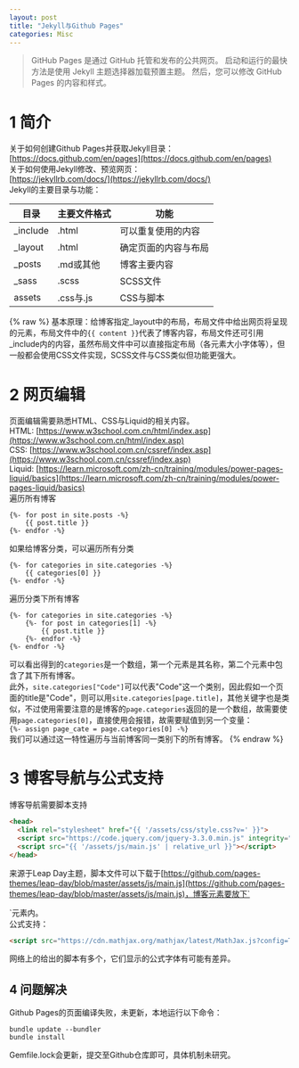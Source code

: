 ```yaml
---
layout: post
title: "Jekyll与Github Pages"
categories: Misc
---
```


> GitHub Pages 是通过 GitHub 托管和发布的公共网页。 启动和运行的最快方法是使用 Jekyll 主题选择器加载预置主题。 然后，您可以修改 GitHub Pages 的内容和样式。

# 1 简介
关于如何创建Github Pages并获取Jekyll目录：<br/>
[https://docs.github.com/en/pages](https://docs.github.com/en/pages)<br/>
关于如何使用Jekyll修改、预览网页：<br/>
[https://jekyllrb.com/docs/](https://jekyllrb.com/docs/)<br/>
Jekyll的主要目录与功能：

| 目录 | 主要文件格式 | 功能 |
| --- | --- | --- |
| _include | .html | 可以重复使用的内容 |
| _layout | .html | 确定页面的内容与布局 |
| _posts | .md或其他 | 博客主要内容 |
| _sass | .scss | SCSS文件 |
| assets | .css与.js | CSS与脚本 |
{% raw %}
基本原理：给博客指定_layout中的布局，布局文件中给出网页将呈现的元素，布局文件中的`{{ content }}`代表了博客内容，布局文件还可引用_include内的内容，虽然布局文件中可以直接指定布局（各元素大小字体等），但一般都会使用CSS文件实现，SCSS文件与CSS类似但功能更强大。

# 2 网页编辑
页面编辑需要熟悉HTML、CSS与Liquid的相关内容。<br/>
HTML: [https://www.w3school.com.cn/html/index.asp](https://www.w3school.com.cn/html/index.asp)<br/>
CSS: [https://www.w3school.com.cn/cssref/index.asp](https://www.w3school.com.cn/cssref/index.asp)<br/>
Liquid: [https://learn.microsoft.com/zh-cn/training/modules/power-pages-liquid/basics](https://learn.microsoft.com/zh-cn/training/modules/power-pages-liquid/basics)<br/>
遍历所有博客
```liquid
{%- for post in site.posts -%}
    {{ post.title }}
{%- endfor -%}
```
如果给博客分类，可以遍历所有分类
```liquid
{%- for categories in site.categories -%}
    {{ categories[0] }}
{%- endfor -%}
```
遍历分类下所有博客
```liquid
{%- for categories in site.categories -%}
    {%- for post in categories[1] -%}
        {{ post.title }}
    {%- endfor -%}
{%- endfor -%}
```
可以看出得到的`categories`是一个数组，第一个元素是其名称，第二个元素中包含了其下所有博客。<br/>
此外，`site.categories["Code"]`可以代表"Code"这一个类别，因此假如一个页面的title是"Code"，则可以用`site.categories[page.title]`，其他关键字也是类似，不过使用需要注意的是博客的`page.categories`返回的是一个数组，故需要使用`page.categories[0]`，直接使用会报错，故需要赋值到另一个变量：<br/>
`{%- assign page_cate = page.categories[0] -%}`<br/>
我们可以通过这一特性遍历与当前博客同一类别下的所有博客。
{% endraw %}
# 3 博客导航与公式支持
博客导航需要脚本支持
```html
<head>
  <link rel="stylesheet" href="{{ '/assets/css/style.css?v=' }}">
  <script src="https://code.jquery.com/jquery-3.3.0.min.js" integrity="sha256-RTQy8VOmNlT6b2PIRur37p6JEBZUE7o8wPgMvu18MC4=" crossorigin="anonymous"></script>
  <script src="{{ '/assets/js/main.js' | relative_url }}"></script>
</head>
```
来源于Leap Day主题，脚本文件可以下载于[https://github.com/pages-themes/leap-day/blob/master/assets/js/main.js](https://github.com/pages-themes/leap-day/blob/master/assets/js/main.js)，博客元素要放下`<section>`元素内。 <br/>
公式支持：
```html
<script src="https://cdn.mathjax.org/mathjax/latest/MathJax.js?config=TeX-MML-AM_CHTML" type="text/javascript"></script>
```
网络上的给出的脚本有多个，它们显示的公式字体有可能有差异。
# 4 问题解决
Github Pages的页面编译失败，未更新，本地运行以下命令：
```
bundle update --bundler
bundle install
```
Gemfile.lock会更新，提交至Github仓库即可，具体机制未研究。
